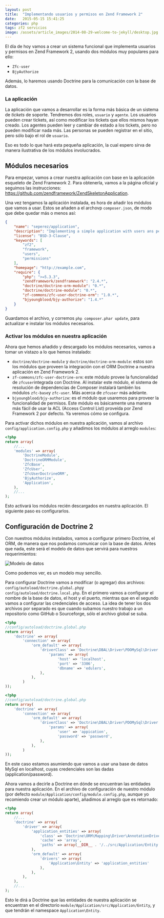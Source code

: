 ```yaml
---
layout: post
title:  "Implementando usuarios y permisos en Zend Framework 2"
date:   2015-05-15 15:41:25
categories: php
tags: zf2 servicios
image: /assets/article_images/2014-08-29-welcome-to-jekyll/desktop.jpg
---
```


El día de hoy vamos a crear un sistema funcional que implementa usuarios y permisos en Zend Framework 2, usando dos módulos muy populares para ello:

- `Zfc-user`
- `BjyAuthorize`

Además, lo haremos usando Doctrine para la comunicación con la base de datos.

### La aplicación

La aplicación que vamos a desarrollar es la forma más básica de un sistema de _tickets_ de soporte. Tendremos dos roles, `usuario` y `agente`. Los usuarios pueden crear tickets, así como modificar los tickets que ellos mismos hayan creado. Los agentes pueden leer y cambiar de estado a los tickets, pero no pueden modificar nada más. Las personas se pueden registrar en el sitio, pero sólo bajo el rol de `usuario`.

Eso es todo lo que hará esta pequeña aplicación, la cual espero sirva de manera ilustrativa de los módulos involucrados.

## Módulos necesarios

Para empezar, vamos a crear nuestra aplicación con base en la aplicación esqueleto de Zend Framework 2. Para obtenerla, vamos a la página oficial y seguimos las instrucciones: https://github.com/zendframework/ZendSkeletonApplication.

Una vez tengamos la aplicación instalada, es hora de añadir los módulos que vamos a usar. Estos se añaden a el archovp `composer.json`, de modo que debe quedar más o menos así:

```json
{
    "name": "seperez/application",
    "description": "Implementing a simple application with users ans permissions",
    "license": "BSD-3-Clause",
    "keywords": [
        "zf2",
        "framework",
        "users",
        "permissions"
    ],
    "homepage": "http://example.com",
    "require": {
        "php": ">=5.3.3",
        "zendframework/zendframework": "2.4.*",
        "doctrine/doctrine-orm-module": "0.*",
        "doctrine/doctrine-module": "0.*",
        "zf-commons/zfc-user-doctrine-orm": "1.0.*",
        "bjyoungblood/bjy-authorize": "1.4.*"
    }
}
```

Guardamos el archivo, y corremos `php composer.phar update`, para actualizar e instalar los módulos necesarios.

### Activar los módulos en nuestra aplicación

Ahora que hemos añadido y descargado los módulos necesarios, vamos a tomar un vistazo a lo que hemos instalado:

- `doctrine/doctrine-module` y `doctrine/doctrine-orm-module`: estos son los módulos que proveen la integración con el ORM Doctrine a nuestra aplicación en Zend Framework 2.
- `zf-commons/zfc-user-doctrine-orm`: este módulo provee la funcionalidad de `zfcuser`integrada con Doctrine. Al instalar este módulo, el sistema de resolución de dependencias de Composer instalará también los módulos `zfc-base`y `zfc-user`. Más acerca de `zfcuser` más adelante.
- `bjyoungblood/bjy-authorize`: es el módulo que usaremos para proveer la funcionalidad de permisos. Este módulo es básicamente una manera más fácil de usar  la ACL (Access Control List) proveída por Zend Framework 2 por defecto. Ya veremos cómo se configura.

Para activar dichos módulos en nuestra aplicación, vamos al archivo `config/application.config.php` y añadimos los módulos al arreglo `modules`:

```php
<?php
return array(
    //...
    'modules' => array(
        'DoctrineModule',
        'DoctrineORMModule',
        'ZfcBase',
        'ZfcUser',
        'ZfcUserDoctrineORM',
        'BjyAuthorize',
        'Application',
    ),
    //...
);
```

Esto activará los módulos recién descargados en nuestra aplicación. El siguiente paso es configurarlos.

## Configuración de Doctrine 2

Con nuestros módulos instalados, vamos a configurar primero Doctrine, el ORM, de manera que nos podamos comunicar con la base de datos. Antes que nada, este será el modelo de datos que servirá para nuestros requerimientos:

![Modelo de datos](modelo.png)

Como podemos ver, es un modelo muy sencillo.

Para configurar Doctrine vamos a modificar (o agregar) dos archivos: `config/autoload/doctrine.global.php`y `config/autoload/doctrine.local.php`. En el primero vamos a configurar el nombre de la base de datos, el host y el puerto, mientras que en el segundo vamos a configurar las credenciales de acceso. La idea de tener los dos archivos por separado es que cuando subamos nuestro trabajo a un repositorio como GitHub o Sourceforge, sólo el archivo global se suba.

```php
<?php
//config/autoload/doctrine.global.php
return array(
    'doctrine' => array(
        'connection' => array(
            'orm_default' => array(
                'driverClass' => 'Doctrine\DBAL\Driver\PDOMySql\Driver',
                    'params' => array(
                        'host' => 'localhost',
                        'port' => '3306',
                        'dbname' => 'edulers',
                ),
            ),
        )
));
```

```php
<?php
//config/autoload/doctrine.global.php
return array(
    'doctrine' => array(
        'connection' => array(
            'orm_default' => array(
                'driverClass' => 'Doctrine\DBAL\Driver\PDOMySql\Driver',
                    'params' => array(
                        'user' => 'appication',
                        'password' => 'password',
                ),
            ),
        )
));
```

En este caso estamos asumiendo que vamos a usar una base de datos MySql en localhost, cuyas credenciales son las dadas (application/password).

Ahora vamos a decirle a Doctrine en dónde se encuentran las entidades para nuestra aplicación. En el archivo de configuración de nuestro módulo (por defecto `module/Application/config/module.config.php`, aunque yo recomiendo crear un módulo aparte), añadimos al arreglo que es retornado:

```php
<?php
return array(
	//...
    'doctrine' => array(
        'driver' => array(
            'application_entities' => array(
                'class' => 'Doctrine\ORM\Mapping\Driver\AnnotationDriver',
                'cache' => 'array',
                'paths' => array(__DIR__ . '/../src/Application/Entity')
            ),
            'orm_default' => array(
                'drivers' => array(
                    'Application\Entity' => 'application_entities'
                ),
            ),
        ),
    ),
    //...
);
```

Esto le dirá a Doctrine que las entidades de nuestra aplicación se encuentran en el directorio `module/Application/src/Application/Entity`, y que tendrán el namespace `Application\Entity`.